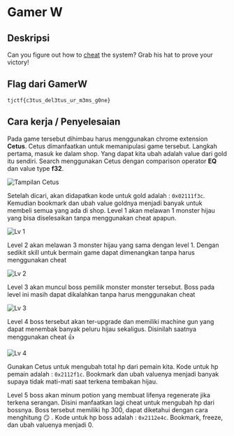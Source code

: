 
# Gamer W 
## Deskripsi

Can you figure out how to [cheat](https://gamer_w.tjctf.org/) the system? Grab his hat to prove your victory!

## Flag dari GamerW

```
tjctf{c3tus_del3tus_ur_m3ms_g0ne}
```

## Cara kerja / Penyelesaian

Pada game tersebut dihimbau harus menggunakan chrome extension **Cetus**. Cetus dimanfaatkan untuk memanipulasi game tersebut. 
Langkah pertama, masuk ke dalam shop. Yang dapat kita ubah adalah value dari gold itu sendiri. Search menggunakan Cetus dengan comparison operator **EQ** dan value type **f32**. 

![Tampilan Cetus](./cetus.png)

Setelah dicari, akan didapatkan kode untuk gold adalah : `0x02111f3c`. Kemudian bookmark dan ubah value goldnya menjadi banyak untuk membeli semua yang ada di shop. 
Level 1 akan melawan 1 monster hijau yang bisa diselesaikan tanpa menggunakan cheat apapun.

![Lv 1](./lv%201.PNG)

Level 2 akan melawan 3 monster hijau yang sama dengan level 1. Dengan sedikit skill untuk bermain game dapat dimenangkan tanpa harus menggunakan cheat

![Lv 2](./lv%202.PNG)

Level 3 akan muncul boss pemilik monster monster tersebut. Boss pada level ini masih dapat dikalahkan tanpa harus menggunakan cheat

![Lv 3](./lv%203.PNG)

Level 4 boss tersebut akan ter-upgrade dan memiliki machine gun yang dapat menembak banyak peluru hijau sekaligus. Disinilah saatnya menggunakan cheat :thumbsup:

![Lv 4](./lv%204.PNG)

Gunakan Cetus untuk mengubah total hp dari pemain kita. Kode untuk hp pemain adalah : `0x2112f1c`. Bookmark dan ubah valuenya menjadi banyak supaya tidak mati-mati saat terkena tembakan hijau.

Level 5 boss akan minum potion yang membuat lifenya regenerate jika terkena serangan. Disini manfaatkan lagi cheat untuk mengubah hp dari bossnya. Boss tersebut memiliki hp 300, dapat diketahui dengan cara menghitung :smirk: . Kode untuk hp boss adalah : `0x2112e4c`. Bookmark, freeze, dan ubah valuenya menjadi 0. 